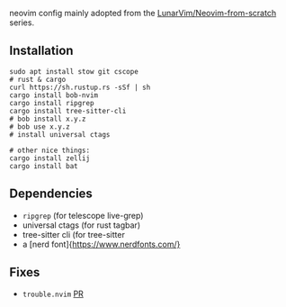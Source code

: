 neovim config mainly adopted from the [LunarVim/Neovim-from-scratch](https://github.com/LunarVim/Neovim-from-scratch) series.

## Installation
```
sudo apt install stow git cscope
# rust & cargo
curl https://sh.rustup.rs -sSf | sh
cargo install bob-nvim
cargo install ripgrep
cargo install tree-sitter-cli
# bob install x.y.z
# bob use x.y.z
# install universal ctags

# other nice things:
cargo install zellij
cargo install bat

```

## Dependencies
* `ripgrep` (for telescope live-grep)
* universal ctags (for rust tagbar)
* tree-sitter cli (for tree-sitter
* a [nerd font]{https://www.nerdfonts.com/}

## Fixes
* `trouble.nvim` [PR](https://github.com/folke/trouble.nvim/pull/72)
